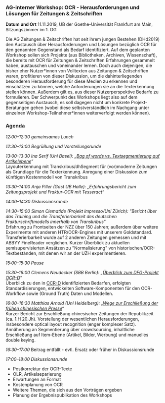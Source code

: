 ### AG-interner Workshop: OCR - Herausforderungen und Lösungen für Zeitungen & Zeitschriften

**Datum und Ort**
11.11.2019, UB der Goethe-Universität Frankfurt am Main, Sitzungszimmer im 1. OG  

Die AG Zeitungen & Zeitschriften hat seit ihrem jungen Bestehen (DHd2019) den Austausch über Herausforderungen und Lösungen bezüglich OCR für den genannten Gegenstand als Bedarf identifiziert. Auf dem geplanten Workshop sollen sich Projekte (aus Bibliotheken, Archiven, Wissenschaft), die bereits mit OCR für Zeitungen & Zeitschriften Erfahrungen gesammelt haben, austauschen und voneinander lernen. Doch auch diejenigen, die bisher eher Nutzer\*innen von Volltexten aus Zeitungen & Zeitschriften waren, profitieren von dieser Diskussion, um die dahinterliegenden besonderen Herausforderung für diese Medien zu erkennen und einschätzen zu können, welche Anforderungen sie an die Texterkennung stellen können. Außerdem gilt es, aus dieser Nutzerperspektive Bedarfe zu formulieren. Der Schwerpunkt des Workshops liegt also auf dem gegenseitigen Austausch, es soll dagegen nicht um konkrete Projekt-Beratungen gehen (wobei diese selbstverständlich im Nachgang unter einzelnen Workshop-Teilnehmer\*innen weiterverfolgt werden können).

### Agenda

*12:00–12:30 gemeinsames Lunch*

*12:30–13:00 Begrüßung und Vorstellungsrunde*

*13:00-13:30
Ina Serif (Uni Basel): „[Bag of words vs. Textsegmentierung auf Artikelebene](https://zenodo.org/record/3758426)“*   
Layouterkennung mit Transkribus/dhSegment für (vor)moderne Zeitungen als Grundlage für die Texterkennung. Anregung einer Diskussion zum künftigen Kostenmodell von Transkribus

*13:30–14:00
Anja Piller (Gast UB Halle): „Erfahrungsbericht zum Zeitungsprojekt und Fraktur-OCR mit Tesseract“*

*14:00–14:30 Diskussionsrunde*  

*14:30–15:00
Simon Clematide (Projekt impresso/Uni Zürich): "Bericht über das Training und die Transferierbarkeit des deutschen Frakturschriftmodells innerhalb von Transkribus“*  
Erfahrung zu Frontseiten der NZZ über 150 Jahren; außerdem über weitere Experimente mit anderen HTR/OCR-Engines mit unserem Goldstandard. Transferierbarkeit wurde auf 2 anderen Zeitungen gemessen und mit ABBYY FineReader verglichen. Kurzer Überblick zu aktuellen semisupervisierten Ansätzen zu "Normalisierung" von historischen/OCR-Textbeständen, mit denen wir an der UZH experimentieren.

*15:00–15:30 Pause*

*15:30–16:00
Clemens Neudecker (SBB Berlin): „[Überblick zum DFG-Projekt OCR-D](https://zenodo.org/record/3758327)“*   
Überblick zu den in [OCR-D](https://ocr-d.de/) identifizierten Bedarfen, erfolgten Standardisierungen, entwickelten Software-Komponenten für den OCR-Workflow sowie (Ground Truth) Daten und Modellen.

*16:00–16:30
Matthias Arnold (Uni Heidelberg): „[Wege zur Erschließung der frühen chinesischen Presse](https://zenodo.org/record/5752478)“*   
Kurzer Bericht zur Erschließung chinesischer Zeitungen der Republikzeit (ca. 1.H 20.Jh). Vorstellung der wesentlichen Herausforderungen, insbesondere optical layout recognition (enger komplexer Satz). Annäherung an Segmentierung über crowdsourcing, inhaltliche Erschließung auf Item-Ebene (Artikel, Bilder, Werbung) und manuelles double keying.

*16:30–17:00*
Beitrag entfällt - evtl. Ersatz oder früher in Diskussionsrunde

*17:00–18:00 Diskussionsrunde*
* Postkorrektur der OCR-Texte
* OLR, Artikelseparierung
* Erwartungen an Format
* Kostenplanung von OCR
* Weitere Themen, die sich aus den Vorträgen ergeben
* Planung der Ergebnispublikation des Workshops



